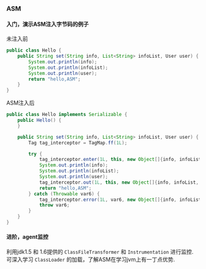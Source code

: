 ### ASM

#### 入门，演示ASM注入字节码的例子

未注入前

```java
public class Hello {
    public String set(String info, List<String> infoList, User user) {
        System.out.println(info);
        System.out.println(infoList);
        System.out.println(user);
        return "hello,ASM";
    }
}
```

ASM注入后

```java
public class Hello implements Serializable {
    public Hello() {
    }

    public String set(String info, List<String> infoList, User user) {
        Tag tag_interceptor = TagMap.ff(1L);

        try {
            tag_interceptor.enter(1L, this, new Object[]{info, infoList, user});
            System.out.println(info);
            System.out.println(infoList);
            System.out.println(user);
            tag_interceptor.out(1L, this, new Object[]{info, infoList, user});
            return "hello,ASM";
        } catch (Throwable var6) {
            tag_interceptor.error(1L, var6, new Object[]{info, infoList, user});
            throw var6;
        }
    }
}
```

#### 进阶，agent监控

利用jdk1.5 和 1.6提供的 `ClassFileTransformer` 和 `Instrumentation` 进行监控.
可深入学习 `ClassLoader` 的加载，了解ASM在学习jvm上有一丁点优势.